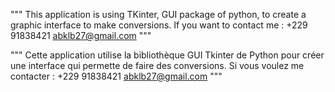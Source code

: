 """
This application is using TKinter, GUI package of python, to create
a graphic interface to  make conversions.
If you want to contact me : +229 91838421
                            abklb27@gmail.com
"""

"""
Cette application utilise la bibliothèque GUI Tkinter de Python pour 
créer une interface qui permette de faire des conversions.
Si vous voulez me contacter : +229 91838421
                            abklb27@gmail.com
"""
